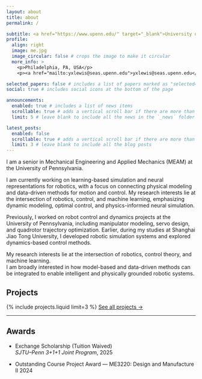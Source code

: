 ```yaml
---
layout: about
title: about
permalink: /

subtitle: <a href="https://www.upenn.edu/" target="_blank">University of Pennsylvania</a> · MEAM Department · Robotics & Control
profile:
  align: right
  image: me.jpg
  image_circular: false # crops the image to make it circular
  more_info: >
    <p>Philadelphia, PA, USA</p>
    <p><a href="mailto:yxlewis@seas.upenn.edu">yxlewis@seas.upenn.edu</a></p>

selected_papers: false # includes a list of papers marked as "selected={true}"
social: true # includes social icons at the bottom of the page

announcements:
  enabled: true # includes a list of news items
  scrollable: true # adds a vertical scroll bar if there are more than 3 news items
  limit: 5 # leave blank to include all the news in the `_news` folder

latest_posts:
  enabled: false
  scrollable: true # adds a vertical scroll bar if there are more than 3 new posts items
  limit: 3 # leave blank to include all the blog posts
---
```


I am a senior in Mechanical Engineering and Applied Mechanics (MEAM) at the University of Pennsylvania.  

I am currently working on learning-based simulation and neural representations for robotics, with a focus on connecting physical modeling and data-driven methods for motion and control.
My research interests lie at the intersection of robotics, control, and machine learning, emphasizing dynamic modeling, optimal control, and physics-informed neural simulation.

Previously, I worked on robot control and dynamics projects at the University of Pennsylvania, including manipulator modeling, servo design, and quadrotor trajectory optimization.
Earlier, during my studies at Shanghai Jiao Tong University, I developed robotic simulation systems and explored dynamics-based control methods.

My research interests lie at the intersection of robotics, control theory, and machine learning.  
I am broadly interested in how model-based and data-driven methods can be integrated to enable intelligent and physically grounded robotic systems.

## Projects
{% include projects.liquid limit=3 %}
[See all projects →](/projects)

---

## Awards

- Exchange Scholarship (Tuition Waived)  
  *SJTU–Penn 3+1+1 Joint Program*, 2025  
  
- Outstanding Course Project Award — ME3220: Design and Manufacture II 2024
  
